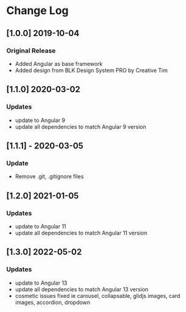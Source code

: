 # Change Log

## [1.0.0] 2019-10-04
### Original Release
- Added Angular as base framework
- Added design from BLK Design System PRO by Creative Tim

## [1.1.0] 2020-03-02
### Updates
- update to Angular 9
- update all dependencies to match Angular 9 version

## [1.1.1] - 2020-03-05
### Update
- Remove .git, .gitignore files

## [1.2.0] 2021-01-05
### Updates
- update to Angular 11
- update all dependencies to match Angular 11 version

## [1.3.0] 2022-05-02
### Updates
- update to Angular 13
- update all dependencies to match Angular 13 version
- cosmetic issues fixed ie carousel, collapsable, glidjs images, card images, accordion, dropdown
